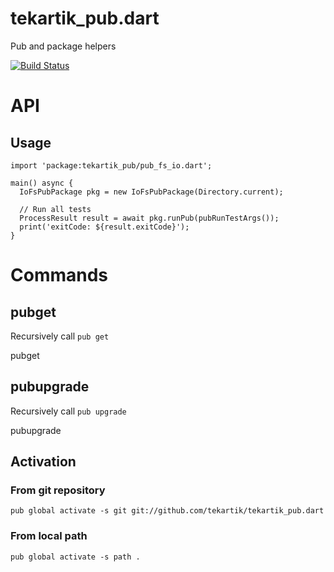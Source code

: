 # tekartik_pub.dart

Pub and package helpers

[![Build Status](https://travis-ci.org/tekartik/tekartik_pub.dart.svg?branch=master)](https://travis-ci.org/tekartik/tekartik_pub.dart)

# API

## Usage

````
import 'package:tekartik_pub/pub_fs_io.dart';

main() async {
  IoFsPubPackage pkg = new IoFsPubPackage(Directory.current);

  // Run all tests
  ProcessResult result = await pkg.runPub(pubRunTestArgs());
  print('exitCode: ${result.exitCode}');
}
````

# Commands

## pubget

Recursively call `pub get`

   pubget
    
## pubupgrade

Recursively call `pub upgrade`

   pubupgrade
   
## Activation

### From git repository

    pub global activate -s git git://github.com/tekartik/tekartik_pub.dart

### From local path

    pub global activate -s path .